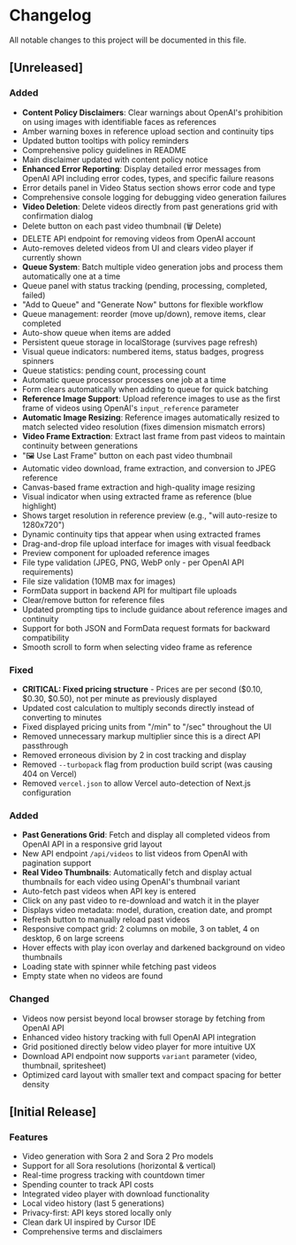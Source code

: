 # Changelog

All notable changes to this project will be documented in this file.

## [Unreleased]

### Added
- **Content Policy Disclaimers**: Clear warnings about OpenAI's prohibition on using images with identifiable faces as references
- Amber warning boxes in reference upload section and continuity tips
- Updated button tooltips with policy reminders
- Comprehensive policy guidelines in README
- Main disclaimer updated with content policy notice
- **Enhanced Error Reporting**: Display detailed error messages from OpenAI API including error codes, types, and specific failure reasons
- Error details panel in Video Status section shows error code and type
- Comprehensive console logging for debugging video generation failures
- **Video Deletion**: Delete videos directly from past generations grid with confirmation dialog
- Delete button on each past video thumbnail (🗑️ Delete)
- DELETE API endpoint for removing videos from OpenAI account
- Auto-removes deleted videos from UI and clears video player if currently shown
- **Queue System**: Batch multiple video generation jobs and process them automatically one at a time
- Queue panel with status tracking (pending, processing, completed, failed)
- "Add to Queue" and "Generate Now" buttons for flexible workflow
- Queue management: reorder (move up/down), remove items, clear completed
- Auto-show queue when items are added
- Persistent queue storage in localStorage (survives page refresh)
- Visual queue indicators: numbered items, status badges, progress spinners
- Queue statistics: pending count, processing count
- Automatic queue processor processes one job at a time
- Form clears automatically when adding to queue for quick batching
- **Reference Image Support**: Upload reference images to use as the first frame of videos using OpenAI's `input_reference` parameter
- **Automatic Image Resizing**: Reference images automatically resized to match selected video resolution (fixes dimension mismatch errors)
- **Video Frame Extraction**: Extract last frame from past videos to maintain continuity between generations
- "🖼️ Use Last Frame" button on each past video thumbnail
- Automatic video download, frame extraction, and conversion to JPEG reference
- Canvas-based frame extraction and high-quality image resizing
- Visual indicator when using extracted frame as reference (blue highlight)
- Shows target resolution in reference preview (e.g., "will auto-resize to 1280x720")
- Dynamic continuity tips that appear when using extracted frames
- Drag-and-drop file upload interface for images with visual feedback
- Preview component for uploaded reference images
- File type validation (JPEG, PNG, WebP only - per OpenAI API requirements)
- File size validation (10MB max for images)
- FormData support in backend API for multipart file uploads
- Clear/remove button for reference files
- Updated prompting tips to include guidance about reference images and continuity
- Support for both JSON and FormData request formats for backward compatibility
- Smooth scroll to form when selecting video frame as reference

### Fixed
- **CRITICAL: Fixed pricing structure** - Prices are per second ($0.10, $0.30, $0.50), not per minute as previously displayed
- Updated cost calculation to multiply seconds directly instead of converting to minutes
- Fixed displayed pricing units from "/min" to "/sec" throughout the UI
- Removed unnecessary markup multiplier since this is a direct API passthrough
- Removed erroneous division by 2 in cost tracking and display
- Removed `--turbopack` flag from production build script (was causing 404 on Vercel)
- Removed `vercel.json` to allow Vercel auto-detection of Next.js configuration

### Added
- **Past Generations Grid**: Fetch and display all completed videos from OpenAI API in a responsive grid layout
- New API endpoint `/api/videos` to list videos from OpenAI with pagination support
- **Real Video Thumbnails**: Automatically fetch and display actual thumbnails for each video using OpenAI's thumbnail variant
- Auto-fetch past videos when API key is entered
- Click on any past video to re-download and watch it in the player
- Displays video metadata: model, duration, creation date, and prompt
- Refresh button to manually reload past videos
- Responsive compact grid: 2 columns on mobile, 3 on tablet, 4 on desktop, 6 on large screens
- Hover effects with play icon overlay and darkened background on video thumbnails
- Loading state with spinner while fetching past videos
- Empty state when no videos are found

### Changed
- Videos now persist beyond local browser storage by fetching from OpenAI API
- Enhanced video history tracking with full OpenAI API integration
- Grid positioned directly below video player for more intuitive UX
- Download API endpoint now supports `variant` parameter (video, thumbnail, spritesheet)
- Optimized card layout with smaller text and compact spacing for better density

## [Initial Release]

### Features
- Video generation with Sora 2 and Sora 2 Pro models
- Support for all Sora resolutions (horizontal & vertical)
- Real-time progress tracking with countdown timer
- Spending counter to track API costs
- Integrated video player with download functionality
- Local video history (last 5 generations)
- Privacy-first: API keys stored locally only
- Clean dark UI inspired by Cursor IDE
- Comprehensive terms and disclaimers
